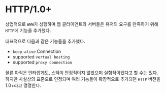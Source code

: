 # HTTP/1.0+

상업적으로 `WWW`가 성행하며 웹 클라이언트와 서버들은 유저의 요구를 만족하기 위해 `HTTP`에 기능을 추가했다.

대표적으로 다음과 같은 기능들을 추가했다.

+ `keep-alive` Connection
+ supported `vertual hosting`
+ supported `proxy connection`

물론 아직은 안타깝게도, 스펙이 안정적이지 않았으며 실험적이었다고 할 수는 있다.  
하지만 사실상의 표준으로 인정되며 여러 기능들이 확장적으로 추가되던 `HTTP` 버전을 1.0+라고 명명한다.
